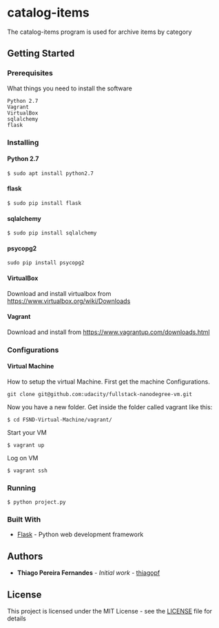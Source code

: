 # catalog-items

The catalog-items program is used for archive items by category

## Getting Started

### Prerequisites

What things you need to install the software

```
Python 2.7
Vagrant
VirtualBox
sqlalchemy
flask
```
### Installing

#### Python 2.7
```
$ sudo apt install python2.7
```
#### flask
```
$ sudo pip install flask
```
#### sqlalchemy
```
$ sudo pip install sqlalchemy
```
#### psycopg2
```
sudo pip install psycopg2
```

#### VirtualBox
Download and install virtualbox from https://www.virtualbox.org/wiki/Downloads

#### Vagrant
Download and install from https://www.vagrantup.com/downloads.html


### Configurations


#### Virtual Machine
How to setup the virtual Machine. First get the machine Configurations.
```
git clone git@github.com:udacity/fullstack-nanodegree-vm.git
```
Now you have a new folder. Get inside the folder called vagrant like this:
```
$ cd FSND-Virtual-Machine/vagrant/
```
Start your VM
```
$ vagrant up
```
Log on VM
```
$ vagrant ssh
```
### Running
```
$ python project.py
```
### Built With
* [Flask](https://palletsprojects.com/p/flask/) - Python web development framework

## Authors

* **Thiago Pereira Fernandes** - *Initial work* - [thiagopf](https://github.com/thiagopf)

## License

This project is licensed under the MIT License - see the [LICENSE](LICENSE) file for details
